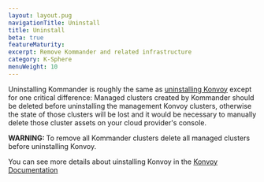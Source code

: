 ```yaml
---
layout: layout.pug
navigationTitle: Uninstall
title: Uninstall
beta: true
featureMaturity:
excerpt: Remove Kommander and related infrastructure
category: K-Sphere
menuWeight: 10
---
```


Uninstalling Kommander is roughly the same as [uninstalling Konvoy](/ksphere/konvoy/latest/uninstall) except for one critical difference: Managed clusters created by Kommander should be deleted before uninstalling the management Konvoy clusters, otherwise the state of those clusters will be lost and it would be necessary to manually delete those cluster assets on your cloud provider's console.

<p class="message--warning"><strong>WARNING: </strong>
To remove all Kommander clusters delete all managed clusters before uninstalling Konvoy.
</p>

You can see more details about uinstalling Konvoy in the [Konvoy Documentation](/ksphere/konvoy/latest/uninstall)
